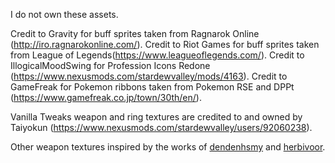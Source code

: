 I do not own these assets.

Credit to Gravity for buff sprites taken from Ragnarok Online (http://iro.ragnarokonline.com/).
Credit to Riot Games for buff sprites taken from League of Legends(https://www.leagueoflegends.com/).
Credit to IllogicalMoodSwing for Profession Icons Redone (https://www.nexusmods.com/stardewvalley/mods/4163).
Credit to GameFreak for Pokemon ribbons taken from Pokemon RSE and DPPt (https://www.gamefreak.co.jp/town/30th/en/).

Vanilla Tweaks weapon and ring textures are credited to and owned by Taiyokun (https://www.nexusmods.com/stardewvalley/users/92060238).

Other weapon textures inspired by the works of [dendenhsmy](https://www.nexusmods.com/stardewvalley/mods/16491) and [herbivoor](https://www.nexusmods.com/stardewvalley/mods/12004).